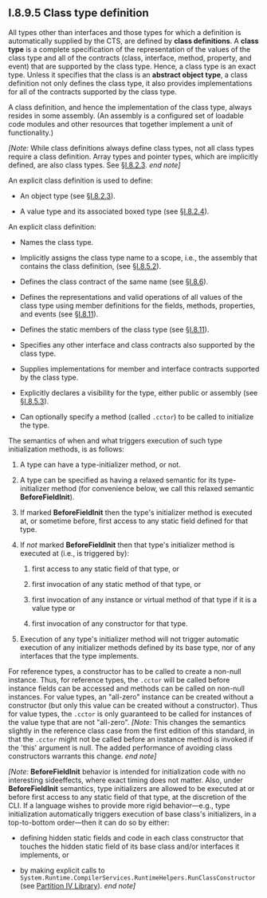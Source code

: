 ## I.8.9.5 Class type definition

All types other than interfaces and those types for which a definition is automatically supplied by the CTS, are defined by **class definitions**. A **class type** is a complete specification of the representation of the values of the class type and all of the contracts (class, interface, method, property, and event) that are supported by the class type. Hence, a class type is an exact type. Unless it specifies that the class is an **abstract object type**, a class definition not only defines the class type, it also provides implementations for all of the contracts supported by the class type.

A class definition, and hence the implementation of the class type, always resides in some assembly. (An assembly is a configured set of loadable code modules and other resources that together implement a unit of functionality.)

_[Note:_ While class definitions always define class types, not all class types require a class definition. Array types and pointer types, which are implicitly defined, are also class types. See §[I.8.2.3](#todo-missing-hyperlink). _end note]_

An explicit class definition is used to define:

 * An object type (see §[I.8.2.3](i.8.2.3-classes-interfaces-and-objects.md)).

 * A value type and its associated boxed type (see §[I.8.2.4](i.8.2.4-boxing-and-unboxing-of-values.md)).

An explicit class definition:

 * Names the class type.

 * Implicitly assigns the class type name to a scope, i.e., the assembly that contains the class definition, (see §[I.8.5.2](i.8.5.2-assemblies-and-scoping.md)).

 * Defines the class contract of the same name (see §[I.8.6](i.8.6-contracts.md)).

 * Defines the representations and valid operations of all values of the class type using member definitions for the fields, methods, properties, and events (see §[I.8.11](#todo-missing-hyperlink)).

 * Defines the static members of the class type (see §[I.8.11](#todo-missing-hyperlink)).

 * Specifies any other interface and class contracts also supported by the class type.

 * Supplies implementations for member and interface contracts supported by the class type.

 * Explicitly declares a visibility for the type, either public or assembly (see §[I.8.5.3](i.8.5.3-visibility-accessibility-and-security.md)).

 * Can optionally specify a method (called `.cctor`) to be called to initialize the type.

The semantics of when and what triggers execution of such type initialization methods, is as follows:

 1. A type can have a type-initializer method, or not.

 2. A type can be specified as having a relaxed semantic for its type-initializer method (for convenience below, we call this relaxed semantic **BeforeFieldInit**).

 3. If marked **BeforeFieldInit** then the type's initializer method is executed at, or sometime before, first access to any static field defined for that type.

 4. If *not* marked **BeforeFieldInit** then that type's initializer method is executed at (i.e., is triggered by):

     1. first access to any static field of that type, or

     2. first invocation of any static method of that type, or

     3. first invocation of any instance or virtual method of that type if it is a value type or

     4. first invocation of any constructor for that type.

 5. Execution of any type's initializer method will not trigger automatic execution of any initializer methods defined by its base type, nor of any interfaces that the type implements.

For reference types, a constructor has to be called to create a non-null instance. Thus, for reference types, the `.cctor` will be called before instance fields can be accessed and methods can be called on non-null instances. For value types, an "all-zero" instance can be created without a constructor (but only this value can be created without a constructor). Thus for value types, the `.cctor` is only guaranteed to be called for instances of the value type that are not "all-zero". _[Note:_ This changes the semantics slightly in the reference class case from the first edition of this standard, in that the `.cctor` might not be called before an instance method is invoked if the 'this' argument is null. The added performance of avoiding class constructors warrants this change. _end note]_

_[Note:_ **BeforeFieldInit** behavior is intended for initialization code with no interesting sideeffects, where exact timing does not matter. Also, under **BeforeFieldInit** semantics, type initializers are allowed to be executed at or before first access to any static field of that type, at the discretion of the CLI. If a language wishes to provide more rigid behavior&mdash;e.g., type initialization automatically triggers execution of base class's initializers, in a top-to-bottom order&mdash;then it can do so by either:

 * defining hidden static fields and code in each class constructor that touches the hidden static field of its base class and/or interfaces it implements, or

 * by making explicit calls to `System.Runtime.CompilerServices.RuntimeHelpers.RunClassConstructor` (see [Partition IV Library](#todo-missing-hyperlink)). _end note]_
